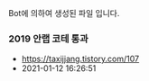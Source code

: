 Bot에 의하여 생성된 파일 입니다. 
### 2019 안랩 코테 통과 
- https://taxijjang.tistory.com/107 
- 2021-01-12 16:26:51 

